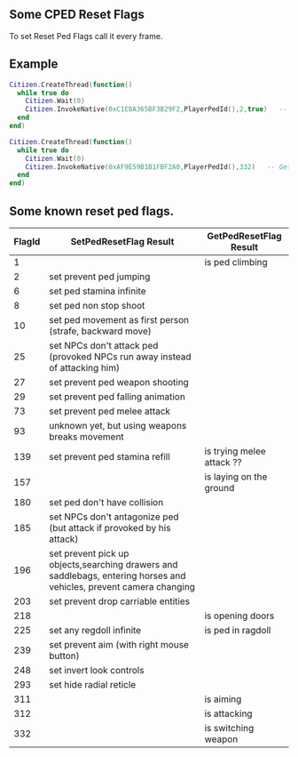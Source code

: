 ## Some CPED Reset Flags

To set Reset Ped Flags call it every frame.

## Example

```lua
Citizen.CreateThread(function()
  while true do
    Citizen.Wait(0)
    Citizen.InvokeNative(0xC1E8A365BF3B29F2,PlayerPedId(),2,true)   -- SetPedResetFlag, flag 2 is preventing ped to jump
  end
end)

Citizen.CreateThread(function()
  while true do
    Citizen.Wait(0)
    Citizen.InvokeNative(0xAF9E59B1B1FBF2A0,PlayerPedId(),332)   -- GetPedResetFlag, flag 332 - check is ped switching weapons
  end
end)
```

<h2>Some known reset ped flags.</h2>

FlagId | SetPedResetFlag Result | GetPedResetFlag Result
----------- | ----------------- | ---------------------
1	| | is ped climbing
2	| set prevent ped jumping | 
6	| set ped stamina infinite | 
8	| set ped non stop shoot | 
10	| set ped movement as first person (strafe, backward move) | 
25	| set NPCs don't attack ped (provoked NPCs run away instead of attacking him) | 
27	| set prevent ped weapon shooting | 
29	| set prevent ped falling animation | 
73	| set prevent ped melee attack | 
93	| unknown yet, but using weapons breaks movement | 
139	| set prevent ped stamina refill | is trying melee attack ??
157	|  | is laying on the ground
180	| set ped don't have collision | 
185	| set NPCs don't antagonize ped (but attack if provoked by his attack) 
196	| set prevent pick up objects,searching drawers and saddlebags, entering horses and vehicles, prevent camera changing | 
203	| set prevent drop carriable entities | 
218	|  | is opening doors
225	| set any regdoll infinite | is ped in ragdoll
239	| set prevent aim (with right mouse button) | 
248	| set invert look controls | 
293	| set hide radial reticle | 
311	|  | is aiming 
312	|  | is attacking
332	|  | is switching weapon
